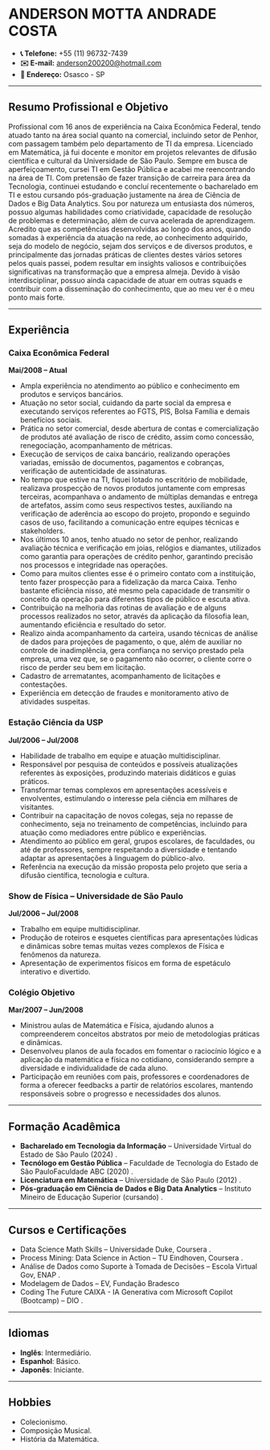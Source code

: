 # ANDERSON MOTTA ANDRADE COSTA

- **📞 Telefone:** +55 (11) 96732-7439
- **✉️ E-mail:** anderson200200@hotmail.com
- **📍 Endereço:** Osasco - SP

---

## Resumo Profissional e Objetivo

Profissional com 16 anos de experiência na Caixa Econômica Federal, tendo atuado tanto na área social quanto na comercial, incluindo setor de Penhor, com passagem também pelo departamento de TI da empresa. Licenciado em Matemática, já fui docente e monitor em projetos relevantes de difusão científica e cultural da Universidade de São Paulo. Sempre em busca de aperfeiçoamento, cursei TI em Gestão Pública e acabei me reencontrando na área de TI. Com pretensão de fazer transição de carreira para área da Tecnologia, continuei estudando e concluí recentemente o bacharelado em TI e estou cursando pós-graduação justamente na área de Ciência de Dados e Big Data Analytics. Sou por natureza um entusiasta dos números, possuo algumas habilidades como criatividade, capacidade de resolução de problemas e determinação, além de curva acelerada de aprendizagem. Acredito que as competências desenvolvidas ao longo dos anos, quando somadas à experiência da atuação na rede, ao conhecimento adquirido, seja do modelo de negócio, sejam dos serviços e de diversos produtos, e principalmente das jornadas práticas de clientes destes vários setores pelos quais passei, podem resultar em insights valiosos e contribuições significativas na transformação que a empresa almeja. Devido à visão interdisciplinar, possuo ainda capacidade de atuar em outras squads e contribuir com a disseminação do conhecimento, que ao meu ver é o meu ponto mais forte.

---

## Experiência

### Caixa Econômica Federal

**Mai/2008 – Atual**

- Ampla experiência no atendimento ao público e conhecimento em produtos e serviços bancários.
- Atuação no setor social, cuidando da parte social da empresa e executando serviços referentes ao FGTS, PIS, Bolsa Família e demais benefícios sociais.
- Prática no setor comercial, desde abertura de contas e comercialização de produtos até avaliação de risco de crédito, assim como concessão, renegociação, acompanhamento de métricas.
- Execução de serviços de caixa bancário, realizando operações variadas, emissão de documentos, pagamentos e cobranças, verificação de autenticidade de assinaturas.
- No tempo que estive na TI, fiquei lotado no escritório de mobilidade, realizava prospecção de novos produtos juntamente com empresas terceiras, acompanhava o andamento de múltiplas demandas e entrega de artefatos, assim como seus respectivos testes, auxiliando na verificação de aderência ao escopo do projeto, propondo e seguindo casos de uso, facilitando a comunicação entre equipes técnicas e stakeholders.
- Nos últimos 10 anos, tenho atuado no setor de penhor, realizando avaliação técnica e verificação em joias, relógios e diamantes, utilizados como garantia para operações de crédito penhor, garantindo precisão nos processos e integridade nas operações.
- Como para muitos clientes esse é o primeiro contato com a instituição, tento fazer prospecção para a fidelização da marca Caixa. Tenho bastante eficiência nisso, até mesmo pela capacidade de transmitir o conceito da operação para diferentes tipos de público e escuta ativa.
- Contribuição na melhoria das rotinas de avaliação e de alguns processos realizados no setor, através da aplicação da filosofia lean, aumentando eficiência e resultado do setor.
- Realizo ainda acompanhamento da carteira, usando técnicas de análise de dados para projeções de pagamento, o que, além de auxiliar no controle de inadimplência, gera confiança no serviço prestado pela empresa, uma vez que, se o pagamento não ocorrer, o cliente corre o risco de perder seu bem em licitação.
- Cadastro de arrematantes, acompanhamento de licitações e contestações.
- Experiência em detecção de fraudes e monitoramento ativo de atividades suspeitas.


### Estação Ciência da USP

**Jul/2006 – Jul/2008**

- Habilidade de trabalho em equipe e atuação multidisciplinar.
- Responsável por pesquisa de conteúdos e possíveis atualizações referentes às exposições, produzindo materiais didáticos e guias práticos.
- Transformar temas complexos em apresentações acessíveis e envolventes, estimulando o interesse pela ciência em milhares de visitantes.
- Contribuir na capacitação de novos colegas, seja no repasse de conhecimento, seja no treinamento de competências, incluindo para atuação como mediadores entre público e experiências.
- Atendimento ao público em geral, grupos escolares, de faculdades, ou até de professores, sempre respeitando a diversidade e tentando adaptar as apresentações à linguagem do público-alvo.
- Referência na execução da missão proposta pelo projeto que seria a difusão científica, tecnologia e cultura.


### Show de Física – Universidade de São Paulo

**Jul/2006 – Jul/2008**

- Trabalho em equipe multidisciplinar.
- Produção de roteiros e esquetes científicas para apresentações lúdicas e dinâmicas sobre temas muitas vezes complexos de Física e fenômenos da natureza.
- Apresentação de experimentos físicos em forma de espetáculo interativo e divertido.


### Colégio Objetivo 

**Mar/2007 – Jun/2008**

- Ministrou aulas de Matemática e Física, ajudando alunos a compreenderem conceitos abstratos por meio de metodologias práticas e dinâmicas.
- Desenvolveu planos de aula focados em fomentar o raciocínio lógico e a aplicação da matemática e física no cotidiano, considerando sempre a diversidade e individualidade de cada aluno.
- Participação em reuniões com pais, professores e coordenadores de forma a oferecer feedbacks a partir de relatórios escolares, mantendo responsáveis sobre o progresso e necessidades dos alunos.

---

## Formação Acadêmica

- **Bacharelado em Tecnologia da Informação** – Universidade Virtual do Estado de São Paulo (2024) . 
- **Tecnólogo em Gestão Pública** – Faculdade de Tecnologia do Estado de São PauloFaculdade ABC (2020)  .
- **Licenciatura em Matemática** – Universidade de São Paulo (2012)  .
- **Pós-graduação em Ciência de Dados e Big Data Analytics** –  Instituto Mineiro de Educação Superior (cursando)  .

---

## Cursos e Certificações  

- Data Science Math Skills – Universidade Duke, Coursera  .
- Process Mining: Data Science in Action – TU Eindhoven, Coursera  .
- Análise de Dados como Suporte à Tomada de Decisões – Escola Virtual Gov, ENAP  .
- Modelagem de Dados – EV, Fundação Bradesco  
- Coding The Future CAIXA - IA Generativa com Microsoft Copilot (Bootcamp) – DIO  .

---

## Idiomas

- **Inglês**: Intermediário.  
- **Espanhol**: Básico.  
- **Japonês**: Iniciante.
---

## Hobbies

-  Colecionismo.
-  Composição Musical.
- História da Matemática.


